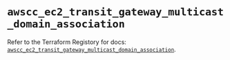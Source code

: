 # `awscc_ec2_transit_gateway_multicast_domain_association`

Refer to the Terraform Registory for docs: [`awscc_ec2_transit_gateway_multicast_domain_association`](https://registry.terraform.io/providers/hashicorp/awscc/0.70.0/docs/resources/ec2_transit_gateway_multicast_domain_association).
